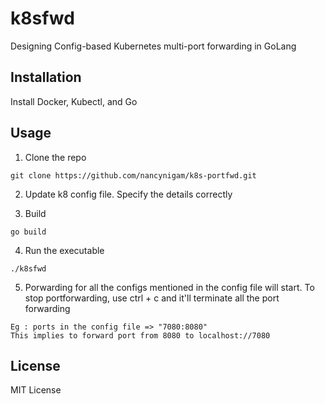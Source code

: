 # k8sfwd
Designing Config-based Kubernetes multi-port forwarding in GoLang

## Installation

Install Docker, Kubectl, and Go

## Usage

1. Clone the repo
```
git clone https://github.com/nancynigam/k8s-portfwd.git
```

2. Update k8 config file. Specify the details correctly

3. Build 
```
go build
```
4. Run the executable
```
./k8sfwd
```
5. Porwarding for all the configs mentioned in the config file will start. To stop portforwarding, use ctrl + c and it'll terminate all the port forwarding
```
Eg : ports in the config file => "7080:8080"
This implies to forward port from 8080 to localhost://7080 
```

## License
MIT License